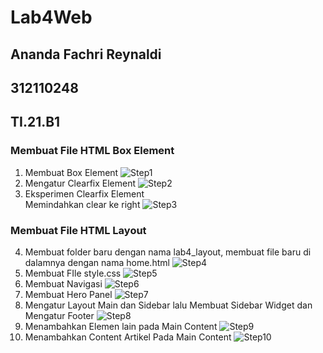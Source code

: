 # Lab4Web
## Ananda Fachri Reynaldi
## 312110248
## TI.21.B1

### Membuat File HTML Box Element
1. Membuat Box Element
![Step1](SS/SS1.png)
2. Mengatur Clearfix Element
![Step2](SS/SS2.png)
3. Eksperimen Clearfix Element <br />
Memindahkan clear ke right
![Step3](SS/SS3.png)
### Membuat File HTML Layout
4. Membuat folder baru dengan nama lab4_layout, membuat file baru di dalamnya dengan nama home.html
![Step4](SS/SS4.png)
5. Membuat FIle style.css
![Step5](SS/SS5.png)
6. Membuat Navigasi
![Step6](SS/SS6.png)
7. Membuat Hero Panel
![Step7](SS/SS7.png)
8. Mengatur Layout Main dan Sidebar lalu Membuat Sidebar Widget dan Mengatur Footer
![Step8](SS/SS8.png)
9. Menambahkan Elemen lain pada Main Content
![Step9](SS/SS9.png)
10. Menambahkan Content Artikel Pada Main Content
![Step10](SS/SS10.png)